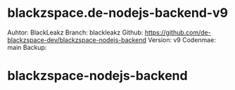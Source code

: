 
# blackzspace.de-nodejs-backend-v9

Auhtor: BlackLeakz
Branch: blackleakz
Github: https://github.com/de-blackzspace-dev/blackzspace-nodejs-backend
Version: v9
Codenmae: main
Backup: 

# blackzspace-nodejs-backend
